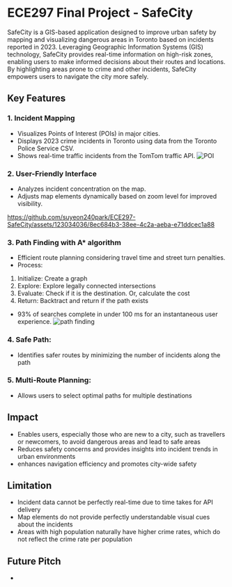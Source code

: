 # ECE297 Final Project - SafeCity
SafeCity is a GIS-based application designed to improve urban safety by mapping and visualizing dangerous areas in Toronto based on incidents reported in 2023. Leveraging Geographic Information Systems (GIS) technology, SafeCity provides real-time information on high-risk zones, enabling users to make informed decisions about their routes and locations. By highlighting areas prone to crime and other incidents, SafeCity empowers users to navigate the city more safely.

## Key Features
### 1. Incident Mapping
- Visualizes Points of Interest (POIs) in major cities.
- Displays 2023 crime incidents in Toronto using data from the Toronto Police Service CSV.
- Shows real-time traffic incidents from the TomTom traffic API.
![POI](https://github.com/suyeon240park/ECE297-SafeCity/assets/123034036/2799ddd8-da98-4137-a40e-c0e551cdd6c1)

 
### 2. User-Friendly Interface
- Analyzes incident concentration on the map.
- Adjusts map elements dynamically based on zoom level for improved visibility.


https://github.com/suyeon240park/ECE297-SafeCity/assets/123034036/8ec684b3-38ee-4c2a-aeba-e71ddcec1a88


  
### 3. Path Finding with A* algorithm
- Efficient route planning considering travel time and street turn penalties.
- Process:
1. Initialize: Create a graph
2. Explore: Explore legally connected intersections
3. Evaluate: Check if it is the destination. Or, calculate the cost
4. Return: Backtract and return if the path exists

- 93% of searches complete in under 100 ms for an instantaneous user experience.
![path finding](https://github.com/suyeon240park/ECE297-SafeCity/assets/123034036/02c3f6c8-f775-47cd-9bcc-44791ba68888)


### 4. Safe Path:
- Identifies safer routes by minimizing the number of incidents along the path

### 5. Multi-Route Planning:
- Allows users to select optimal paths for multiple destinations

## Impact
- Enables users, especially those who are new to a city, such as travellers or newcomers, to avoid dangerous areas and lead to safe areas
- Reduces safety concerns and provides insights into incident trends in urban environments
- enhances navigation efficiency and promotes city-wide safety

## Limitation
- Incident data cannot be perfectly real-time due to time takes for API delivery
- Map elements do not provide perfectly understandable visual cues about the incidents
- Areas with high population naturally have higher crime rates, which do not reflect the crime rate per population

## Future Pitch
- 
